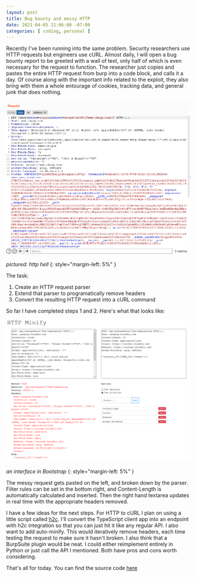 ```yaml
---
layout: post
title: Bug bounty and messy HTTP
date: 2021-04-05 21:06:00 -07:00
categories: [ coding, personal ]
---
```


Recently I've been running into the same problem. Security researchers use HTTP requests but engineers use cURL. Almost daily, I will open a bug bounty report to be greeted with a wall of text, only half of which is even necessary for the request to function. The researcher just copies and pastes the entire HTTP request from burp into a code block, and calls it a day. Of course along with the important info related to the exploit, they also bring with them a whole entourage of cookies, tracking data, and general junk that does nothing.

![if purgatory was an http request](/assets/img/2021-04-05-bb-and-http/hell.png)

_pictured: http hell_
{: style="margin-left: 5%" }

The task:

1. Create an HTTP request parser
2. Extend that parser to programatically remove headers
3. Convert the resulting HTTP request into a cURL command

So far I have completed steps 1 and 2. Here's what that looks like:

![http-minifier](/assets/img/2021-04-05-bb-and-http/minifier.png)

_an interface in Bootstrap_
{: style="margin-left: 5%" }

The messy request gets pasted on the left, and broken down by the parser. Filter rules can be set in the bottom right, and Content-Length is automatically calculated and inserted. Then the right hand textarea updates in real time with the appropriate headers removed.

I have a few ideas for the next steps. For HTTP to cURL I plan on using a little script called [h2c](https://curl.se/h2c/). I'll convert the TypeScript client app into an endpoint with h2c integration so that you can just hit it like any regular API. I also want to add auto-minify. This would iteratively remove headers, each time testing the request to make sure it hasn't broken. I also think that a BurpSuite plugin would be neat. I could either reimplement entirely in Python or just call the API I mentioned. Both have pros and cons worth considering.

That's all for today. You can find the source code [here](https://github.com/wg4568/http-minify)

